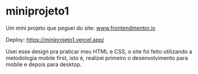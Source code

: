 # miniprojeto1
Um mini projeto que peguei do site: www.frontendmentor.io

Deploy: https://miniprojeto1.vercel.app/

Usei esse design pra praticar meu HTML e CSS, o site foi feito utilizando a metodologia mobile first, isto é, realizei primeiro o desenvolvimento para mobile e depois para desktop.
